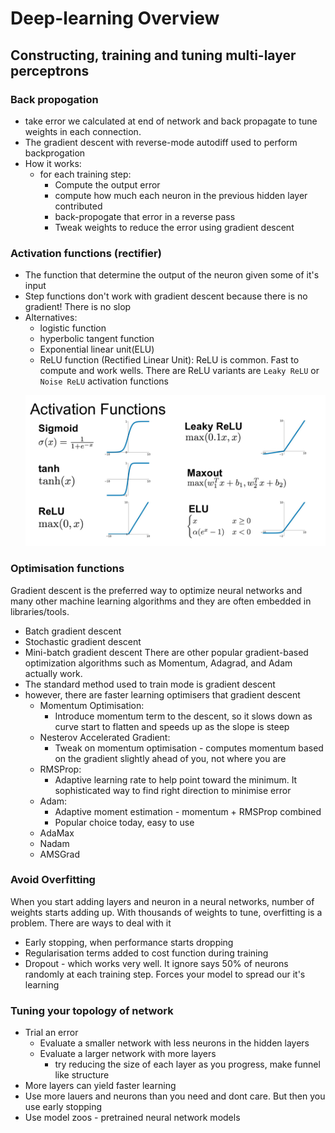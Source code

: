 # Deep-learning Overview
## Constructing, training and tuning multi-layer perceptrons
### Back propogation
- take error we calculated at end of network and back propagate to tune weights in each connection.
- The gradient descent with reverse-mode autodiff used to perform backprogation
- How it works:
    - for each training step:
        - Compute  the output error
        - compute how much each neuron in the previous hidden layer contributed
        - back-propogate that error in a reverse pass
        - Tweak weights to reduce the error using gradient descent
### Activation functions (rectifier)
- The function that determine the output of the neuron given some of it's input
- Step functions don't work with gradient descent because there is no gradient! There is no slop
- Alternatives:
    - logistic function
    - hyperbolic tangent function
    - Exponential linear unit(ELU)
    - ReLU function (Rectified Linear Unit): 
      ReLU is common. Fast to compute and work wells.  There are ReLU variants are `Leaky ReLU` or `Noise ReLU` 
      activation functions
    <p>
    <img src="images/activation functions.png"  />
    </p>
        
### Optimisation functions
Gradient descent is the preferred way to optimize neural networks and many other
machine learning algorithms and they are often embedded in libraries/tools.
- Batch gradient descent
- Stochastic gradient descent
- Mini-batch gradient descent
There are other popular gradient-based optimization algorithms such as Momentum, Adagrad, and Adam actually work.
- The standard method used to train mode is gradient descent 
- however, there are faster learning optimisers that gradient descent
    - Momentum Optimisation:
        - Introduce momentum term to the descent, so it slows down as curve start
to flatten and speeds up as the slope is steep
    - Nesterov Accelerated Gradient:
        - Tweak on momentum optimisation - computes momentum based on the gradient slightly
    ahead of you, not where you are
    - RMSProp:
        - Adaptive learning rate to help point toward the minimum. It sophisticated way to 
      find right direction to minimise error
    - Adam:
        - Adaptive moment estimation - momentum + RMSProp combined
        - Popular choice today, easy to use
    - AdaMax
    - Nadam
    - AMSGrad
    
### Avoid Overfitting 
When you start adding layers and neuron in a neural networks, number of weights starts adding up. 
With thousands of weights to tune, overfitting is a problem. There are ways to deal with it
- Early stopping, when performance starts dropping
- Regularisation terms added to cost function during training
- Dropout - which works very well. It ignore says 50% of neurons randomly at each training step. Forces your 
model to spread our it's learning
  
### Tuning your topology of network
- Trial an error
    - Evaluate a smaller network with less neurons in the hidden layers
    - Evaluate a larger network with more layers
        - try reducing the size of each layer as you progress, make funnel like structure
- More layers can yield faster learning
- Use more lauers and neurons than you need and dont care. But then you use early stopping
- Use model zoos - pretrained neural network models


    
